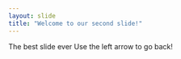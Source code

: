 ```yaml
---
layout: slide
title: "Welcome to our second slide!"
---
```

The best slide ever
Use the left arrow to go back!
